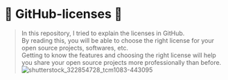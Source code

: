 # 📜 GitHub-licenses 📜
> In this repository, I tried to explain the licenses in GitHub. <br />
> By reading this, you will be able to choose the right license for your open source projects, softwares, etc. <br />
> Getting to know the features and choosing the right license will help you share your open source projects more professionally than before. <br />
> ![shutterstock_322854728_tcm1083-443095](https://user-images.githubusercontent.com/83610951/165021528-b1389e2c-e198-49f3-a3b1-51b42edf2e0b.jpg)
